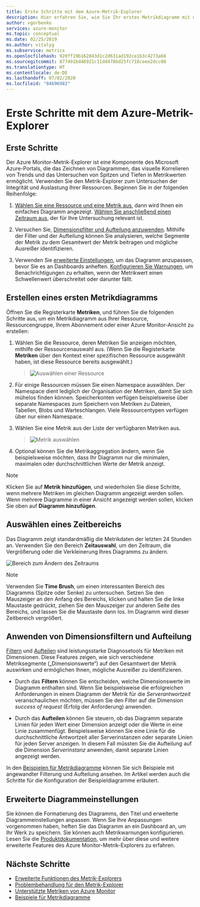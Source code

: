 ```yaml
---
title: Erste Schritte mit dem Azure-Metrik-Explorer
description: Hier erfahren Sie, wie Sie Ihr erstes Metrikdiagramm mit dem Azure-Metrik-Explorer erstellen.
author: vgorbenko
services: azure-monitor
ms.topic: conceptual
ms.date: 02/25/2019
ms.author: vitalyg
ms.subservice: metrics
ms.openlocfilehash: 920ff19b162843d1c2d631ad192ce1b3c4273a68
ms.sourcegitcommit: 877491bd46921c11dd478bd25fc718ceee2dcc08
ms.translationtype: HT
ms.contentlocale: de-DE
ms.lasthandoff: 07/02/2020
ms.locfileid: "84696982"
---
```

# <a name="getting-started-with-azure-metrics-explorer"></a>Erste Schritte mit dem Azure-Metrik-Explorer

## <a name="where-do-i-start"></a>Erste Schritte
Der Azure Monitor-Metrik-Explorer ist eine Komponente des Microsoft Azure-Portals, die das Zeichnen von Diagrammen, das visuelle Korrelieren von Trends und das Untersuchen von Spitzen und Tiefen in Metrikwerten ermöglicht. Verwenden Sie den Metrik-Explorer zum Untersuchen der Integrität und Auslastung Ihrer Ressourcen. Beginnen Sie in der folgenden Reihenfolge:

1. [Wählen Sie eine Ressource und eine Metrik aus](#create-your-first-metric-chart), dann wird Ihnen ein einfaches Diagramm angezeigt. [Wählen Sie anschließend einen Zeitraum aus](#select-a-time-range), der für Ihre Untersuchung relevant ist.

1. Versuchen Sie, [Dimensionsfilter und Aufteilung anzuwenden](#apply-dimension-filters-and-splitting). Mithilfe der Filter und der Aufteilung können Sie analysieren, welche Segmente der Metrik zu dem Gesamtwert der Metrik beitragen und mögliche Ausreißer identifizieren.

1. Verwenden Sie [erweiterte Einstellungen](#advanced-chart-settings), um das Diagramm anzupassen, bevor Sie es an Dashboards anheften. [Konfigurieren Sie Warnungen](alerts-metric-overview.md), um Benachrichtigungen zu erhalten, wenn der Metrikwert einen Schwellenwert überschreitet oder darunter fällt.

## <a name="create-your-first-metric-chart"></a>Erstellen eines ersten Metrikdiagramms

Öffnen Sie die Registerkarte **Metriken**, und führen Sie die folgenden Schritte aus, um ein Metrikdiagramm aus Ihrer Ressource, Ressourcengruppe, Ihrem Abonnement oder einer Azure Monitor-Ansicht zu erstellen:

1. Wählen Sie die Ressource, deren Metriken Sie anzeigen möchten, mithilfe der Ressourcenauswahl aus. (Wenn Sie die Registerkarte **Metriken** über den Kontext einer spezifischen Ressource ausgewählt haben, ist diese Ressource bereits ausgewählt.)

    > ![Auswählen einer Ressource](./media/metrics-getting-started/resource-picker.png)

2. Für einige Ressourcen müssen Sie einen Namespace auswählen. Der Namespace dient lediglich der Organisation der Metriken, damit Sie sich mühelos finden können. Speicherkonten verfügen beispielsweise über separate Namespaces zum Speichern von Metriken zu Dateien, Tabellen, Blobs und Warteschlangen. Viele Ressourcentypen verfügen über nur einen Namespace.

3. Wählen Sie eine Metrik aus der Liste der verfügbaren Metriken aus.

    > ![Metrik auswählen](./media/metrics-getting-started/metric-picker.png)

4. Optional können Sie die Metrikaggregation ändern, wenn Sie beispielsweise möchten, dass Ihr Diagramm nur die minimalen, maximalen oder durchschnittlichen Werte der Metrik anzeigt.

> [!NOTE]
> Klicken Sie auf **Metrik hinzufügen**, und wiederholen Sie diese Schritte, wenn mehrere Metriken im gleichen Diagramm angezeigt werden sollen. Wenn mehrere Diagramme in einer Ansicht angezeigt werden sollen, klicken Sie oben auf **Diagramm hinzufügen**.

## <a name="select-a-time-range"></a>Auswählen eines Zeitbereichs

Das Diagramm zeigt standardmäßig die Metrikdaten der letzten 24 Stunden an. Verwenden Sie den Bereich **Zeitauswahl**, um den Zeitraum, die Vergrößerung oder die Verkleinerung Ihres Diagramms zu ändern. 

![Bereich zum Ändern des Zeitraums](./media/metrics-getting-started/time-picker.png)

> [!NOTE]
> Verwenden Sie **Time Brush**, um einen interessanten Bereich des Diagramms (Spitze oder Senke) zu untersuchen. Setzen Sie den Mauszeiger an den Anfang des Bereichs, klicken und halten Sie die linke Maustaste gedrückt, ziehen Sie den Mauszeiger zur anderen Seite des Bereichs, und lassen Sie die Maustaste dann los. Im Diagramm wird dieser Zeitbereich vergrößert. 

## <a name="apply-dimension-filters-and-splitting"></a>Anwenden von Dimensionsfiltern und Aufteilung

[Filtern](metrics-charts.md#apply-filters-to-charts) und [Aufteilen](metrics-charts.md#apply-splitting-to-a-chart) sind leistungsstarke Diagnosetools für Metriken mit Dimensionen. Diese Features zeigen, wie sich verschiedene Metriksegmente („Dimensionswerte“) auf den Gesamtwert der Metrik auswirken und ermöglichen Ihnen, mögliche Ausreißer zu identifizieren.

- Durch das **Filtern** können Sie entscheiden, welche Dimensionswerte im Diagramm enthalten sind. Wenn Sie beispielsweise die erfolgreichen Anforderungen in einem Diagramm der Metrik für die *Serverantwortzeit* veranschaulichen möchten, müssen Sie den Filter auf die Dimension *success of request* (Erfolg der Anforderung) anwenden. 

- Durch das **Aufteilen** können Sie steuern, ob das Diagramm separate Linien für jeden Wert einer Dimension anzeigt oder die Werte in eine Linie zusammenfügt. Beispielsweise können Sie eine Linie für die durchschnittliche Antwortzeit aller Serverinstanzen oder separate Linien für jeden Server anzeigen. In diesem Fall müssten Sie die Aufteilung auf die Dimension *Serverinstanz* anwenden, damit separate Linien angezeigt werden.

In den [Beispielen für Metrikdiagramme](metric-chart-samples.md) können Sie sich Beispiele mit angewandter Filterung und Aufteilung ansehen. Im Artikel werden auch die Schritte für die Konfiguration der Beispieldiagramme erläutert.

## <a name="advanced-chart-settings"></a>Erweiterte Diagrammeinstellungen

Sie können die Formatierung des Diagramms, den Titel und erweiterte Diagrammeinstellungen anpassen. Wenn Sie Ihre Anpassungen vorgenommen haben, heften Sie das Diagramm an ein Dashboard an, um Ihr Werk zu speichern. Sie können auch Metrikwarnungen konfigurieren. Lesen Sie die [Produktdokumentation](metrics-charts.md), um mehr über diese und weitere erweiterte Features des Azure Monitor-Metrik-Explorers zu erfahren.

## <a name="next-steps"></a>Nächste Schritte

* [Erweiterte Funktionen des Metrik-Explorers](metrics-charts.md)
* [Problembehandlung für den Metrik-Explorer](metrics-troubleshoot.md)
* [Unterstützte Metriken von Azure Monitor](metrics-supported.md)
* [Beispiele für Metrikdiagramme](metric-chart-samples.md)
